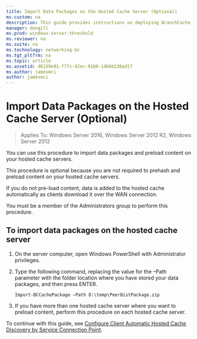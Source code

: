 ```yaml
---
title: Import Data Packages on the Hosted Cache Server (Optional)
ms.custom: na
description: This guide provides instructions on deploying BranchCache in hosted cache mode on computers running Windows Server 2016 and Windows 10
manager: dongill
ms.prod: windows-server-threshold
ms.reviewer: na
ms.suite: na
ms.technology: networking-bc
ms.tgt_pltfrm: na
ms.topic: article
ms.assetid: d6159e91-f77c-42ec-9180-14bbb230ad17
ms.author: jamesmci
author: jamesmci
---
```


# Import Data Packages on the Hosted Cache Server \(Optional\)

>Applies To: Windows Server 2016, Windows Server 2012 R2, Windows Server 2012

You can use this procedure to import data packages and preload content on your hosted cache servers.

This procedure is optional because you are not required to prehash and preload content on your hosted cache servers.

If you do not pre\-load content, data is added to the hosted cache automatically as clients download it over the WAN connection.

You must be a member of the Administrators group to perform this procedure.

## To import data packages on the hosted cache server  

1. On the server computer, open Windows PowerShell with Administrator privileges.

2. Type the following command, replacing the value for the –Path parameter with the folder location where you have stored your data packages, and then press ENTER.

    ```  
    Import-BCCachePackage –Path D:\temp\PeerDistPackage.zip
    ```  

3. If you have more than one hosted cache server where you want to preload content, perform this procedure on each hosted cache server.

To continue with this guide, see [Configure Client Automatic Hosted Cache Discovery by Service Connection Point](10-Bc-Client-By-Scp.md).

